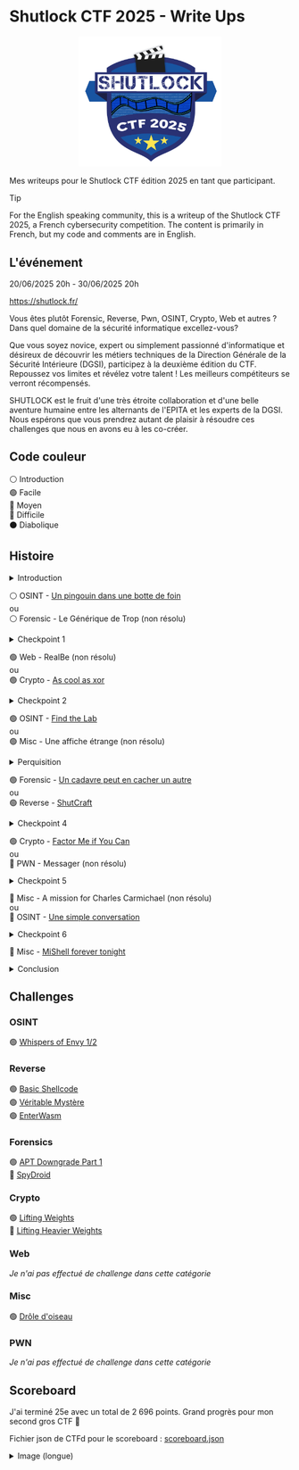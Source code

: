 # Shutlock CTF 2025 - Write Ups

<div align="center">
    <img src="logo.png" width=256 />
</div>

Mes writeups pour le Shutlock CTF édition 2025 en tant que participant.

> [!TIP]
> For the English speaking community, this is a writeup of the Shutlock CTF 2025, a French cybersecurity competition. The content is primarily in French, but my code and comments are in English.

## L'événement

20/06/2025 20h - 30/06/2025 20h

https://shutlock.fr/

Vous êtes plutôt Forensic, Reverse, Pwn, OSINT, Crypto, Web et autres ? Dans quel domaine de la sécurité informatique excellez-vous?

Que vous soyez novice, expert ou simplement passionné d'informatique et désireux de découvrir les métiers techniques de la Direction Générale de la Sécurité Intérieure (DGSI), participez à la deuxième édition du CTF. Repoussez vos limites et révélez votre talent ! Les meilleurs compétiteurs se verront récompensés.

SHUTLOCK est le fruit d'une très étroite collaboration et d'une belle aventure humaine entre les alternants de l'EPITA et les experts de la DGSI. Nous espérons que vous prendrez autant de plaisir à résoudre ces challenges que nous en avons eu à les co-créer.

## Code couleur

⚪️ Introduction<br>
🟢 Facile<br>
🔵 Moyen<br>
🔴 Difficile<br>
⚫️ Diabolique<br>

## Histoire

<details>
<summary>Introduction</summary>
<img src="Histoire/img/Introduction/CTFD_STORY_Diapositive7.jpeg" width=700 />
<img src="Histoire/img/Introduction/CTFD_STORY_Diapositive8.jpeg" width=700 />
<img src="Histoire/img/Introduction/CTFD_STORY_Diapositive9.jpeg" width=700 />
<img src="Histoire/img/Introduction/CTFD_STORY_Diapositive10.jpeg" width=700 />
<img src="Histoire/img/Introduction/CTFD_STORY_Diapositive11.jpeg" width=700 />
<img src="Histoire/img/Introduction/CTFD_STORY_Diapositive12.jpeg" width=700 />
<img src="Histoire/img/Introduction/CTFD_STORY_Diapositive13.jpeg" width=700 />
<img src="Histoire/img/Introduction/CTFD_STORY_Diapositive14.jpeg" width=700 />
<img src="Histoire/img/Introduction/CTFD_STORY_Diapositive15.jpeg" width=700 />
<img src="Histoire/img/Introduction/CTFD_STORY_Diapositive16.jpeg" width=700 />
<img src="Histoire/img/Introduction/CTFD_STORY_Diapositive17.jpeg" width=700 />
<img src="Histoire/img/Introduction/CTFD_STORY_Diapositive18.jpeg" width=700 />
<img src="Histoire/img/Introduction/CTFD_STORY_Diapositive19.jpeg" width=700 />
<img src="Histoire/img/Introduction/CTFD_STORY_Diapositive20.jpeg" width=700 />
<img src="Histoire/img/Introduction/CTFD_STORY_Diapositive21.jpeg" width=700 />
</details>

⚪️ OSINT - [Un pingouin dans une botte de foin](OSINT/)
<br>ou<br>
⚪️ Forensic - Le Générique de Trop (non résolu)

<details>
<summary>Checkpoint 1</summary>
<img src="Histoire/img/Checkpoint1/CTFD_STORY_Diapositive27.jpeg" width=700 />
<img src="Histoire/img/Checkpoint1/CTFD_STORY_Diapositive28.jpeg" width=700 />
<img src="Histoire/img/Checkpoint1/CTFD_STORY_Diapositive29.jpeg" width=700 />
</details>

🟢 Web - RealBe (non résolu)
<br>ou<br>
🟢 Crypto - [As cool as xor](Histoire/AsCoolAsXor/)

<details>
<summary>Checkpoint 2</summary>
<img src="Histoire/img/Checkpoint2/CTFD_STORY_Diapositive35.jpeg" width=700 />
<img src="Histoire/img/Checkpoint2/CTFD_STORY_Diapositive36.jpeg" width=700 />
</details>

🟢 OSINT - [Find the Lab](OSINT/)
<br>ou<br>
🟢 Misc - Une affiche étrange (non résolu)

<details>
<summary>Perquisition</summary>
<img src="Histoire/img/Perquisition/CTFD_STORY_Diapositive42.jpeg" width=700 />
<img src="Histoire/img/Perquisition/CTFD_STORY_Diapositive43.jpeg" width=700 />
<img src="Histoire/img/Perquisition/CTFD_STORY_Diapositive44.jpeg" width=700 />
<img src="Histoire/img/Perquisition/CTFD_STORY_Diapositive45.jpeg" width=700 />
<img src="Histoire/img/Perquisition/CTFD_STORY_Diapositive46.jpeg" width=700 />
</details>

🟢 Forensic - [Un cadavre peut en cacher un autre](Histoire/UnCadavrePeutEnCacherUnAutre/)
<br>ou<br>
🟢 Reverse - [ShutCraft](Histoire/ShutCraft/)

<details>
<summary>Checkpoint 4</summary>
<img src="Histoire/img/Checkpoint4/CTFD_STORY_Diapositive52.jpeg" width=700 />
<img src="Histoire/img/Checkpoint4/CTFD_STORY_Diapositive53.jpeg" width=700 />
<img src="Histoire/img/Checkpoint4/CTFD_STORY_Diapositive54.jpeg" width=700 />
</details>

🟢 Crypto - [Factor Me if You Can](Histoire/FactorMeIfYouCan/)
<br>ou<br>
🔴 PWN - Messager (non résolu)

<details>
<summary>Checkpoint 5</summary>
<img src="Histoire/img/Checkpoint5/CTFD_STORY_Diapositive60.jpeg" width=700 />
<img src="Histoire/img/Checkpoint5/CTFD_STORY_Diapositive61.jpeg" width=700 />
<img src="Histoire/img/Checkpoint5/CTFD_STORY_Diapositive62.jpeg" width=700 />
</details>

🔵 Misc - A mission for Charles Carmichael (non résolu)
<br>ou<br>
🔵 OSINT - [Une simple conversation ](OSINT/)

<details>
<summary>Checkpoint 6</summary>
<img src="Histoire/img/Checkpoint6/CTFD_STORY_Diapositive68.jpeg" width=700 />
<img src="Histoire/img/Checkpoint6/CTFD_STORY_Diapositive69.jpeg" width=700 />
</details>

🔵 Misc - [MiShell forever tonight](Histoire/MiShell/)

<details>
<summary>Conclusion</summary>
<img src="Histoire/img/Conclusion/CTFD_STORY_Diapositive73.jpeg" width=700 />
<img src="Histoire/img/Conclusion/CTFD_STORY_Diapositive74.jpeg" width=700 />
<img src="Histoire/img/Conclusion/CTFD_STORY_Diapositive75.jpeg" width=700 />
</details>

## Challenges

### OSINT

🟢 [Whispers of Envy 1/2](OSINT/)

### Reverse

🟢 [Basic Shellcode](Reverse/BasicShellcode/)<br>
🟢 [Véritable Mystère](Reverse/VeritableMystere/)<br>
🟢 [EnterWasm](Reverse/EnterWasm/)

### Forensics

🟢 [APT Downgrade Part 1](Forensics/APTDowngrade/)<br>
🔵 [SpyDroid](Forensics/SpyDroid/)

### Crypto

🟢 [Lifting Weights](Crypto/LiftingWeights/)<br>
🔵 [Lifting Heavier Weights](Crypto/LiftingHeavierWeights/)

### Web

*Je n'ai pas effectué de challenge dans cette catégorie*

### Misc

🟢 [Drôle d'oiseau](Misc/DroleDoiseau/)

### PWN

*Je n'ai pas effectué de challenge dans cette catégorie*

## Scoreboard

J'ai terminé 25e avec un total de 2 696 points. Grand progrès pour mon second gros CTF 🥳

Fichier json de CTFd pour le scoreboard : [scoreboard.json](scoreboard/scoreboard.json)

<details>
<summary>Image (longue)</summary>
<img src="scoreboard/scoreboard.png" width=800 />
</details>